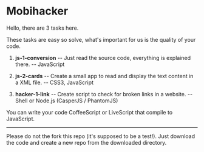 # Mobihacker

Hello, there are 3 tasks here.

These tasks are easy so solve, what's important for us is the quality of your code.

1. **js-1-conversion**
-- Just read the source code, everything is explained there.
-- JavaScript

2. **js-2-cards**
-- Create a small app to read and display the text content in a XML file.
-- CSS3, JavaScript

3. **hacker-1-link**
-- Create script to check for broken links in a website.
-- Shell or Node.js (CasperJS / PhantomJS)


You can write your code CoffeeScript or LiveScript that compile to JavaScript.

---

Please do not the fork this repo (it's supposed to be a test!). Just download the code and create a new repo from the downloaded directory.
